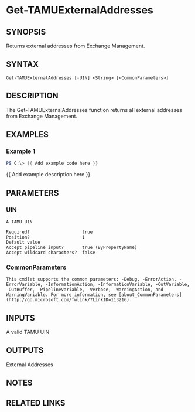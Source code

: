 # Get-TAMUExternalAddresses

## SYNOPSIS

Returns external addresses from Exchange Management.

## SYNTAX

```
Get-TAMUExternalAddresses [-UIN] <String> [<CommonParameters>]
```

## DESCRIPTION

The Get-TAMUExternalAddresses function returns all external addresses from Exchange Management.

## EXAMPLES

### Example 1

```powershell
PS C:\> {{ Add example code here }}
```

{{ Add example description here }}

## PARAMETERS

### UIN <String>

    A TAMU UIN

    Required?                    true
    Position?                    1
    Default value
    Accept pipeline input?       true (ByPropertyName)
    Accept wildcard characters?  false

### CommonParameters

    This cmdlet supports the common parameters: -Debug, -ErrorAction, -ErrorVariable, -InformationAction, -InformationVariable, -OutVariable, -OutBuffer, -PipelineVariable, -Verbose, -WarningAction, and -WarningVariable. For more information, see [about_CommonParameters](http://go.microsoft.com/fwlink/?LinkID=113216).

## INPUTS

A valid TAMU UIN

## OUTPUTS

External Addresses

## NOTES

## RELATED LINKS
